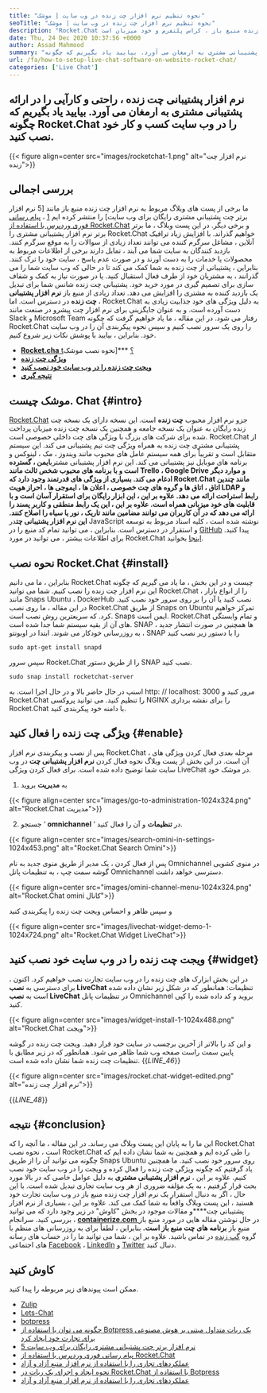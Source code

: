 ```yaml
---
title: "نحوه تنظیم نرم افزار چت زنده در وب سایت | موشک" 
seoTitle: "نحوه تنظیم نرم افزار چت زنده در وب سایت | موشک" 
description: "Rocket.Chat به راحتی تنظیم می شود ، به تیم ها و مشتریان کمک می کند تا به طور کارآمد ارتباط برقرار کنند. این نرم افزار چت زنده منبع باز ، کراس پلتفرم و خود میزبان است." 
date: Thu, 24 Dec 2020 10:37:56 +0000
author: Assad Mahmood
summary: "نرم افزار پشتیبانی چت زنده راحتی و کارآیی را در ارائه پشتیبانی مشتری به ارمغان می آورد. بیایید یاد بگیریم که چگونه Rocket.Chat را در وب سایت کسب و کار خود نصب کنید." 
url: /fa/how-to-setup-live-chat-software-on-website-rocket-chat/
categories: ['Live Chat']
---
```


## نرم افزار پشتیبانی چت زنده ، راحتی و کارآیی را در ارائه پشتیبانی مشتری به ارمغان می آورد. بیایید یاد بگیریم که چگونه Rocket.Chat را در وب سایت کسب و کار خود نصب کنید.

{{< figure align=center src="images/rocketchat-1.png" alt="نرم افزار چت زنده">}}


## بررسی اجمالی
ما برخی از پست های وبلاگ مربوط به نرم افزار چت زنده منبع باز مانند [5 نرم افزار برتر چت پشتیبانی مشتری رایگان برای وب سایت] را منتشر کرده ایم [1] ، [پیام رسانی فوری وردپرس با استفاده از Rocket.Chat][2] و برخی دیگر. در این پست وبلاگ ، ما برتر برتر نرم افزار پشتیبانی مشتری را Rocket.Chat خواهیم گذراند. با افزایش زیاد ترافیک آنلاین ، مشاغل سرگرم کننده می توانند تعداد زیادی از سوالات را به موقع سرگرم کنند. بازدید کنندگان به سایت شما می آیند ، تمایل دارند برخی از اطلاعات مربوط به محصولات یا خدمات را به دست آورند و در صورت عدم پاسخ ، سایت خود را ترک کنند. بنابراین ، پشتیبانی از چت زنده به شما کمک می کند تا در حالی که وب سایت شما را می گذرانند ، به مشتریان خود از طرف فعال استقبال کنید. یا در صورت نیاز به کمک و شفاف سازی برای تصمیم گیری در مورد خرید خود.
پشتیبانی چت زنده شانس شما برای تبدیل یک بازدید کننده به مشتری را افزایش می دهد. تعداد زیادی از منبع باز  **نرم افزار پشتیبانی چت زنده**  در دسترس است. اما ، Rocket.Chat به دلیل ویژگی های خود جذابیت زیادی به دست آورده است. و به عنوان جایگزینی برای نرم افزار چت پیشرو در صنعت مانند Slack و Microsoft Team رفتار می شود. در این مقاله ، ما یاد خواهیم گرفت که چگونه Rocket.Chat را روی یک سرور نصب کنیم و سپس نحوه پیکربندی آن را در وب سایت خود. بنابراین ، بیایید با پوشش نکات زیر شروع کنیم.
* [  **Rocket.cha**  t؟][3]
***[نحوه نصب موشک
*  **[ویژگی چت زنده][5]**  
*  **[ویجت چت زنده را در وب سایت خود نصب کنید][6]**  
*  **[نتیجه گیری][7]**  

## موشک چیست. Chat {#intro}

[Rocket.Chat][8] جزو نرم افزار محبوب  **چت زنده**  است. این نسخه دارای یک نسخه چت زنده رایگان به عنوان یک نسخه جامعه و همچنین یک نسخه چت زنده میزبان پرداخت شده برای شرکت های بزرگ با ویژگی های چت داخلی خصوصی است. Rocket.Chat از پشتیبانی مشتری چت زنده به همراه ویژگی چت تیم پشتیبانی می کند. این سیستم متقابل است و تقریباً برای همه سیستم عامل های محبوب مانند ویندوز ، مک ، لینوکس و برنامه های موبایل نیز پشتیبانی می کند. این نرم افزار پشتیبانی مشتری****ایمن ، گسترده است و با برنامه های محبوب شخص ثالث مانند Trello ، Google Drive و موارد دیگر ادغام می کند. بسیاری از ویژگی های قدرتمند وجود دارد که Rocket.Chat مانند چندین اتاق ، اتاق ها و گروه های چت خصوصی ، اعلان ها ، ایموجی ها ، احراز هویت LDAP و رابط استراحت ارائه می دهد. علاوه بر این ، این ابزار رایگان برای استقرار آسان است و با قابلیت های خود میزبانی همراه است. علاوه بر این ، این یک رابط منطقی و کاربر پسند را ارائه می دهد که در آن کاربران می توانند مضامین مانند تاریک ، نور یا سیاه را اصلاح کنند.
این نرم افزار پشتیبانی چت****در JavaScript نوشته شده است ، کلیه اسناد مربوط به توسعه و استقرار در دسترس است. بنابراین ، می توانید تمام کد منبع را در [GitHub][9] پیدا کنید. برای اطلاعات بیشتر ، می توانید در مورد Rocket.Chat [اینجا][10] بخوانید.

## نحوه نصب Rocket.Chat {#install}

بنابراین ، ما می دانیم Rocket.Chat چیست و در این بخش ، ما یاد می گیریم که چگونه این نرم افزار چت زنده را نصب کنیم. شما می توانید Rocket.Chat را از انواع بازار ، مانند Snaps Ubuntu ، DockerHub نصب کنید یا آن را بر روی سرور خود نصب کنید. در این مقاله ، ما روی نصب Rocket.Chat از طریق Snaps on Ubuntu تمرکز خواهیم کرد. که سریعترین روش نصب است.
Snaps ایمن است. Rocket.Chat و تمام وابستگی های آن از بقیه سیستم شما جدا شده است. SNAP ها همچنین در صورت انتشار جدید ، به روزرسانی خودکار می شوند.
ابتدا در اوبونتو ، SNAP را با دستور زیر نصب کنید
```
sudo apt-get install snapd
```
سپس سرور Rocket.Chat را از طریق دستور SNAP نصب کنید.
```
sudo snap install rocketchat-server
```
اسنپ ​​در حال حاضر بالا و در حال اجرا است. به http: // localhost: 3000 مرور کنید و Rocket.Chat را تنظیم کنید. می توانید پروکسی NGINX را برای نقشه برداری Rocket.Chat با دامنه خود پیکربندی کنید.

## ویژگی چت زنده را فعال کنید {#enable}

پس از نصب و پیکربندی نرم افزار Rocket.Chat ، مرحله بعدی فعال کردن ویژگی های آن است. در این بخش از پست وبلاگ نحوه فعال کردن  **نرم افزار پشتیبانی چت**  در وب سایت شما توضیح داده شده است. برای فعال کردن ویژگی LiveChat در موشک خود.
1. به  **مدیریت**  بروید

{{< figure align=center src="images/go-to-administration-1024x324.png" alt="Rocket.Chat مدیریت">}}

2. جستجو ‘  **omnichannel** ‘ در **تنظیمات**  و آن را فعال کنید.

{{< figure align=center src="images/search-omini-in-settings-1024x453.png" alt="Rocket.Chat Search Omini">}}

پس از فعال کردن ، یک مدیر از طریق منوی جدید به نام Omnichannel در منوی کشویی گوشه سمت چپ ، به تنظیمات پانل Omnichannel دسترسی خواهد داشت.

{{< figure align=center src="images/omini-channel-menu-1024x324.png" alt="Rocket.Chat omini کانال">}}

و سپس ظاهر و احساس ویجت چت زنده را پیکربندی کنید

{{< figure align=center src="images/livechat-widget-demo-1-1024x724.png" alt="Rocket.Chat Widget LiveChat">}}


##  **ویجت چت زنده را در وب سایت خود نصب کنید**  {#widget}

در این بخش ابزارک های چت زنده را در وب سایت تجارت نصب خواهیم کرد. اکنون ، برای دسترسی به  **نصب LiveChat**  تنظیمات:
همانطور که در شکل زیر نشان داده شده است به  **نصب LiveChat**  در تنظیمات پانل Omnichannel بروید و کد داده شده را کپی کنید.

{{< figure align=center src="images/widget-install-1-1024x488.png" alt="Rocket.Chat ویجت">}}

و این کد را بالاتر از آخرین برچسب در سایت خود قرار دهید. ویجت چت زنده در گوشه پایین سمت راست صفحه وب شما ظاهر می شود. همانطور که در زیر مطابق با تنظیمات چت زنده شما نشان داده شده است.
{{_LINE_46_}}

{{< figure align=center src="images/rocket.chat-widget-edited.png" alt="نرم افزار چت زنده">}}

{{_LINE_48_}}

## نتیجه {#conclusion}

این ما را به پایان این پست وبلاگ می رساند. در این مقاله ، ما آنچه را که Rocket.Chat است ، نحوه نصب Rocket.Chat را طی کرده ایم و همچنین به شما نشان داده ایم که چگونه می توانید آن را از طریق Snaps Ubuntu روی سرور خود نصب کنید. ما همچنین یاد گرفتیم که چگونه ویژگی چت زنده را فعال کرده و ویجت را در وب سایت خود نصب کنیم. علاوه بر این ،  **نرم افزار پشتیبانی مشتری**  به دلیل عوامل خاصی که در بالا مورد بحث قرار گرفتیم ، به یک مؤلفه ضروری از هر وب سایت تجاری تبدیل شده است. با این حال ، اگر به دنبال استقرار یک نرم افزار چت زنده منبع باز در وب سایت تجارت خود هستید ، این پست وبلاگ واقعاً به شما کمک می کند. علاوه بر این ، بسیاری از نرم افزار پشتیبانی چت****و مقالات موجود در بخش "کاوش" در زیر وجود دارد که می توانید بررسی کنید.
سرانجام ، [  **containerize.com** ][11] در حال نوشتن مقاله هایی در مورد منبع باز منبع باز **برنامه های چت منبع باز است.**  بنابراین ، لطفاً برای به روزرسانی های منظم با گروه [گپ زنده][12] در تماس باشید. علاوه بر این ، شما می توانید ما را در حساب های رسانه های اجتماعی [Facebook][13] ، [LinkedIn][14] و [Twitter][15] دنبال کنید.

## کاوش کنید
ممکن است پیوندهای زیر مربوطه را پیدا کنید.
  * [Zulip][16]
  * [Lets-Chat][17]
  * [botpress][18]
  * [چگونه می توان با استفاده از Botpress یک ربات متداول مبتنی بر هوش مصنوعی برای تجارت خود ایجاد کرد][19]
  * [5 نرم افزار برتر چت پشتیبانی مشتری رایگان برای وب سایت][1]
  * [پیام رسانی فوری وردپرس با استفاده از Rocket.Chat][2]
  * [عملکردهای تجاری را با استفاده از نرم افزار منبع آزاد و آزاد][20]
  * [نحوه ایجاد و اجرای یک ربات در Rocket.Chat با استفاده از Botpress][21]
  * [عملکردهای تجاری را با استفاده از نرم افزار منبع آزاد و آزاد][20]



[1]: https://blog.containerize.com/live-chat/top-5-free-customer-support-chat-software-for-website/
[2]: https://blog.containerize.com/blogging/instantly-communicate-with-customers-using-wordpress-and-rocket-chat/
[3]: #intro
[4]: #install
[5]: #enable
[6]: #widget
[7]: #conclusion
[8]: https://products.containerize.com/live-chat/rocketchat/
[9]: https://github.com/RocketChat/Rocket.Chat
[10]: https://products.containerize.com/live-chat/rocketchat
[11]: https://www.containerize.com/
[12]: https://products.containerize.com/live-chat/
[13]: https://web.facebook.com/containerize
[14]: https://www.linkedin.com/company/containerize/
[15]: https://twitter.com/containerize_co
[16]: https://products.containerize.com/live-chat/zulip/
[17]: https://products.containerize.com/live-chat/lets-chat/
[18]: https://products.containerize.com/live-chat/botpress/
[19]: https://blog.containerize.com/live-chat/how-to-create-an-ai-based-faq-bot-for-your-business-using-botpress/
[20]: https://blog.containerize.com/blogging/automate-business-operations-using-open-source-software/
[21]: https://blog.containerize.com/live-chat/how-to-create-and-run-a-bot-in-rocket-chat-using-botpress/
